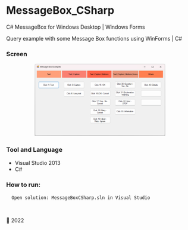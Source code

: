# MessageBox_CSharp
C# MessageBox for Windows Desktop | Windows Forms

Query example with some Message Box functions using WinForms | C#

### Screen

<p align="center" width="100%">
<img width="70%" src="https://github.com/ifYanneelse/MessageBox_CSharp/blob/a4df543a58fca2fb5992d5e2ef7427614f7cf65f/Screen/boximg.png">  
  
  <br>    
</p>

### Tool and Language
- Visual Studio 2013
- C#

### How to run:
      Open solution: MessageBoxCSharp.sln in Visual Studio


<br>

:date: 2022
